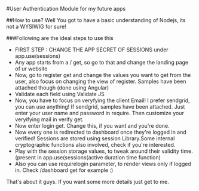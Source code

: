 #User Authentication Module for my future apps

##How to use? Well You got to have a basic understanding of Nodejs, its not a WYSIWIG for sure!

###Following are the ideal steps to use this

* FIRST STEP : CHANGE THE APP SECRET OF SESSIONS under app.use(sessions)
* Any app starts from a / get, so go to that and change the landing page of ur website
* Now, go to register get and change the values you want to get from the user, also focus on changing the view of register. Samples have been attached though (done using Angular)
* Validate each field using Validate JS
* Now, you have to focus on veryfying the client Email! I prefer sendgrid, you can use anything! If sendgrid, samples have been attached. Just enter your user name and password in require. Then customize your veryifying mail in verify get.
* Now enter login get. Change this, if you want and you're done.
* Now every one is redirected to dashboard once they're logged in and verified! Sessions are stored using session Library.Some internal cryptographic functions also involved, check if you're interested.
* Play with the session storage values, to tweak around their validity time.(present in app.use(sessions(active duration time function)
* Also you can use requirelogin parameter, to render views only if logged in. Check /dashboard get for example :)

That's about it guys. If you want some more details just get to me.
